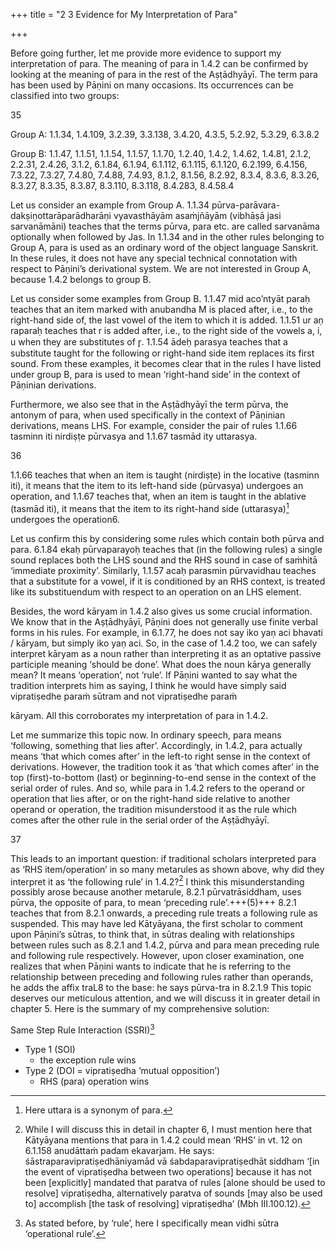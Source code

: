 +++
title = "2 3 Evidence for My Interpretation of Para"

+++

Before going further, let me provide more evidence to support my interpretation of para. The  meaning of para in 1.4.2 can be confirmed by looking at the meaning of para in the rest of the  Aṣṭādhyāyī. The term para has been used by Pāṇini on many occasions. Its occurrences can be  classified into two groups:

35 

Group A: 1.1.34, 1.4.109, 3.2.39, 3.3.138, 3.4.20, 4.3.5, 5.2.92, 5.3.29, 6.3.8.2 

Group B: 1.1.47, 1.1.51, 1.1.54, 1.1.57, 1.1.70, 1.2.40, 1.4.2, 1.4.62, 1.4.81, 2.1.2, 2.2.31,  2.4.26, 3.1.2, 6.1.84, 6.1.94, 6.1.112, 6.1.115, 6.1.120, 6.2.199, 6.4.156, 7.3.22, 7.3.27, 7.4.80,  7.4.88, 7.4.93, 8.1.2, 8.1.56, 8.2.92, 8.3.4, 8.3.6, 8.3.26, 8.3.27, 8.3.35, 8.3.87, 8.3.110, 8.3.118,  8.4.283, 8.4.58.4 

Let us consider an example from Group A. 1.1.34 pūrva-parāvara-dakṣiṇottarāparādharāṇi  vyavasthāyām asaṁjñāyām (vibhāṣā jasi sarvanāmāni) teaches that the terms pūrva, para etc.  are called sarvanāma optionally when followed by Jas. In 1.1.34 and in the other rules  belonging to Group A, para is used as an ordinary word of the object language Sanskrit. In  these rules, it does not have any special technical connotation with respect to Pāṇini’s  derivational system. We are not interested in Group A, because 1.4.2 belongs to group B. 

Let us consider some examples from Group B. 1.1.47 mid aco’ntyāt paraḥ teaches that an item  marked with anubandha M is placed after, i.e., to the right-hand side of, the last vowel of the  item to which it is added. 1.1.51 ur aṇ raparaḥ teaches that r is added after, i.e., to the right  side of the vowels a, i, u when they are substitutes of r̥. 1.1.54 ādeḥ parasya teaches that a  substitute taught for the following or right-hand side item replaces its first sound. From these  examples, it becomes clear that in the rules I have listed under group B, para is used to mean  ‘right-hand side’ in the context of Pāṇinian derivations.  

Furthermore, we also see that in the Aṣṭādhyāyī the term pūrva, the antonym of para, when  used specifically in the context of Pāṇinian derivations, means LHS. For example, consider the  pair of rules 1.1.66 tasminn iti nirdiṣṭe pūrvasya and 1.1.67 tasmād ity uttarasya.   

[^2]: Since our focus is not on this group, I have not listed certain rules in which we find compounds or  secondary derivatives containing para. Examples include parasmaipada, parokṣa, aparokṣa, parovara, parama, and paraspara. 

[^3]: The original rule is upasargād anotparaḥ, but Patañjali has suggested that it should be read as  upasargād bahulam. We find the latter version in many recensions. 

[^4]: See Appendix F for the list of sūtras.

36 

1.1.66 teaches  that when an item is taught (nirdiṣṭe) in the locative (tasminn iti), it means that the item to its  left-hand side (pūrvasya) undergoes an operation, and 1.1.67 teaches that, when an item is taught in the ablative (tasmād iti), it means that the item to its right-hand side (uttarasya)[^5] undergoes the operation6.  

Let us confirm this by considering some rules which contain both pūrva and para. 6.1.84 ekaḥ pūrvaparayoḥ teaches that (in the following rules) a single sound replaces both the LHS sound  and the RHS sound in case of saṁhitā ‘immediate proximity’. Similarly, 1.1.57 acaḥ parasmin  pūrvavidhau teaches that a substitute for a vowel, if it is conditioned by an RHS context, is  treated like its substituendum with respect to an operation on an LHS element. 

Besides, the word kāryam in 1.4.2 also gives us some crucial information. We know that in the  Aṣṭādhyāyī, Pāṇini does not generally use finite verbal forms in his rules. For example, in  6.1.77, he does not say iko yaṇ aci bhavati / kāryam, but simply iko yaṇ aci. So, in the case of  1.4.2 too, we can safely interpret kāryam as a noun rather than interpreting it as an optative  passive participle meaning ‘should be done’. What does the noun kārya generally mean? It  means ‘operation’, not ‘rule’. If Pāṇini wanted to say what the tradition interprets him as saying,  I think he would have simply said vipratiṣedhe paraṁ sūtram and not vipratiṣedhe paraṁ 

kāryam. All this corroborates my interpretation of para in 1.4.2.  

Let me summarize this topic now. In ordinary speech, para means ‘following, something that  lies after’. Accordingly, in 1.4.2, para actually means ‘that which comes after’ in the left-to right sense in the context of derivations. However, the tradition took it as ‘that which comes  after’ in the top (first)-to-bottom (last) or beginning-to-end sense in the context of the serial  order of rules. And so, while para in 1.4.2 refers to the operand or operation that lies after, or  on the right-hand side relative to another operand or operation, the tradition misunderstood it  as the rule which comes after the other rule in the serial order of the Aṣṭādhyāyī. 


[^5]: Here uttara is a synonym of para. 

[^6]: These are the traditional interpretations of these two rules. I discuss my interpretations of them in  Appendix B.  

[^7]: While I will discuss this in detail in chapter 6, I must mention here that Kātyāyana mentions that para in 1.4.2 could mean ‘RHS’ in vt. 12 on 6.1.158 anudāttaṁ padam ekavarjam. He says:  śāstraparavipratiṣedhāniyamād vā śabdaparavipratiṣedhāt siddham ‘[in the event of vipratiṣedha between two operations] because it has not been [explicitly] mandated that paratva of rules [alone should be used to resolve] vipratiṣedha, alternatively paratva of sounds [may also be used to]  accomplish [the task of resolving] vipratiṣedha’ (Mbh III.100.12).


37 

This leads to an important question: if traditional scholars interpreted para as ‘RHS  item/operation’ in so many metarules as shown above, why did they interpret it as ‘the  following rule’ in 1.4.2?[^7] I think this misunderstanding possibly arose because another metarule, 8.2.1 pūrvatrāsiddham, uses pūrva, the opposite of para, to mean ‘preceding rule’.+++(5)+++  8.2.1 teaches that from 8.2.1 onwards, a preceding rule treats a following rule as suspended.  This may have led Kātyāyana, the first scholar to comment upon Pāṇini’s sūtras, to think that,  in sūtras dealing with relationships between rules such as 8.2.1 and 1.4.2, pūrva and para mean  preceding rule and following rule respectively. However, upon closer examination, one realizes  that when Pāṇini wants to indicate that he is referring to the relationship between preceding  and following rules rather than operands, he adds the affix traL8 to the base: he says pūrva-tra in 8.2.1.9 This topic deserves our meticulous attention, and we will discuss it in greater detail  in chapter 5. Here is the summary of my comprehensive solution: 

Same Step Rule Interaction (SSRI)[^10] 

- Type 1 (SOI) 
  - the exception rule wins
- Type 2 (DOI = vipratiṣedha ‘mutual opposition’) 
  - RHS (para) operation wins 


[^8]: 5.3.10 saptamyās tral.

[^9]: Pūrvatra stands for ‘with respect to a rule which comes earlier in the Aṣṭādhyāyī’s serial order’.  

[^10]: As stated before, by ‘rule’, here I specifically mean vidhi sūtra ‘operational rule’.